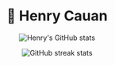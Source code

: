 <h1 align="center">👋 Henry Cauan</h1>
<p align="center">
  <img src="https://github-readme-stats.vercel.app/api?username=HenryCauan&show_icons=true&theme=dracula" alt="Henry's GitHub stats">
</p>

<p align="center">
  <img src="https://streak-stats.demolab.com/?user=HenryCauan&theme=dracula" alt="GitHub streak stats">
</p>
